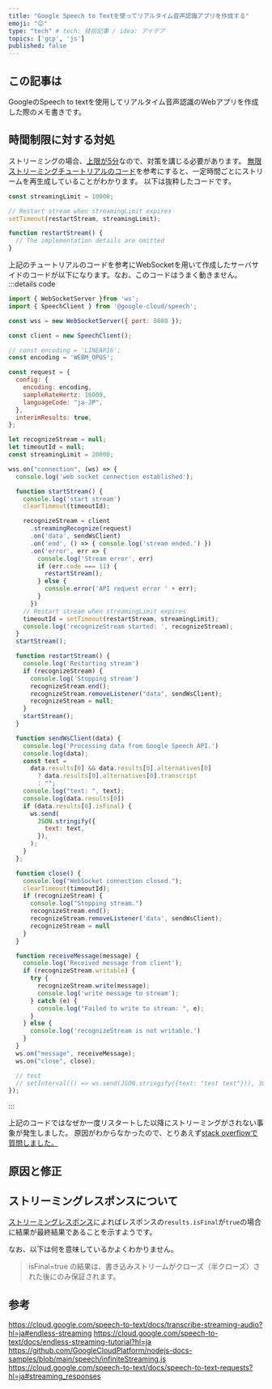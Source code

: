```yaml
---
title: "Google Speech to Textを使ってリアルタイム音声認識アプリを作成する"
emoji: "😊"
type: "tech" # tech: 技術記事 / idea: アイデア
topics: ['gcp', 'js']
published: false
---
```

## この記事は
GoogleのSpeech to textを使用してリアルタイム音声認識のWebアプリを作成した際のメモ書きです。

## 時間制限に対する対処
ストリーミングの場合、[上限が5分](https://cloud.google.com/speech-to-text/quotas?hl=ja)なので、対策を講じる必要があります。
[無限ストリーミングチュートリアルのコード](https://github.com/GoogleCloudPlatform/nodejs-docs-samples/blob/main/speech/infiniteStreaming.js)を参考にすると、一定時間ごとにストリームを再生成していることがわかります。
以下は抜粋したコードです。
```js
const streamingLimit = 10000;

// Restart stream when streamingLimit expires
setTimeout(restartStream, streamingLimit);

function restartStream() {
  // The implementation details are omitted
}
```

上記のチュートリアルのコードを参考にWebSocketを用いて作成したサーバサイドのコードが以下になります。なお、このコードはうまく動きません。
:::details code
```js
import { WebSocketServer }from 'ws';
import { SpeechClient } from '@google-cloud/speech';

const wss = new WebSocketServer({ port: 8080 });

const client = new SpeechClient();

// const encoding = 'LINEAR16';
const encoding = 'WEBM_OPUS';

const request = {
  config: {
    encoding: encoding,
    sampleRateHertz: 16000,
    languageCode: "ja-JP",
  },
  interimResults: true,
};

let recognizeStream = null;
let timeoutId = null;
const streamingLimit = 20000;

wss.on("connection", (ws) => {
  console.log('web socket connection established');

  function startStream() {
    console.log('start stream')
    clearTimeout(timeoutId);

    recognizeStream = client
      .streamingRecognize(request)
      .on('data', sendWsClient)
      .on('end', () => { console.log('stream ended.') })
      .on('error', err => {
        console.log('Stream error', err)
        if (err.code === 11) {
          restartStream();
        } else {
          console.error('API request error ' + err);
        }
      })
    // Restart stream when streamingLimit expires
    timeoutId = setTimeout(restartStream, streamingLimit);
    console.log('recognizeStream started: ', recognizeStream);
  }
  startStream();

  function restartStream() {
    console.log('Restarting stream')
    if (recognizeStream) {
      console.log('Stopping stream')
      recognizeStream.end();
      recognizeStream.removeListener("data", sendWsClient);
      recognizeStream = null;
    }
    startStream();
  }

  function sendWsClient(data) {
    console.log('Processing data from Google Speech API.')
    console.log(data);
    const text =
      data.results[0] && data.results[0].alternatives[0]
        ? data.results[0].alternatives[0].transcript
        : "";
    console.log("text: ", text);
    console.log(data.results[0])
    if (data.results[0].isFinal) {
      ws.send(
        JSON.stringify({
          text: text,
        }),
      );
    }
  };

  function close() {
    console.log("WebSocket connection closed.");
    clearTimeout(timeoutId);
    if (recognizeStream) {
      console.log("Stopping stream.")
      recognizeStream.end();
      recognizeStream.removeListener('data', sendWsClient);
      recognizeStream = null
    }
  }

  function receiveMessage(message) {
    console.log('Received message from client');
    if (recognizeStream.writable) {
      try {
        recognizeStream.write(message);
        console.log('write message to stream');
      } catch (e) {
        console.log("Failed to write to stream: ", e);
      }
    } else {
      console.log('recognizeStream is not writable.')
    }
  }
  ws.on("message", receiveMessage);
  ws.on("close", close);

  // test
  // setInterval(() => ws.send(JSON.stringify({text: "test text"})), 3000);
});

```
:::

上記のコードではなぜか一度リスタートした以降にストリーミングがされない事象が発生しました。
原因がわからなかったので、とりあえず[stack overflowで質問しました。](https://stackoverflow.com/questions/78548231/google-speech-to-text-on-web-application)

## 原因と修正


## ストリーミングレスポンスについて
[ストリーミングレスポンス](https://cloud.google.com/speech-to-text/docs/speech-to-text-requests?hl=ja#streaming_responses)によればレスポンスの`results.isFinal`が`true`の場合に結果が最終結果であることを示すようです。

なお、以下は何を意味しているかよくわかりません。
> isFinal=true の結果は、書き込みストリームがクローズ（半クローズ）された後にのみ保証されます。

## 参考
https://cloud.google.com/speech-to-text/docs/transcribe-streaming-audio?hl=ja#endless-streaming
https://cloud.google.com/speech-to-text/docs/endless-streaming-tutorial?hl=ja
https://github.com/GoogleCloudPlatform/nodejs-docs-samples/blob/main/speech/infiniteStreaming.js
https://cloud.google.com/speech-to-text/docs/speech-to-text-requests?hl=ja#streaming_responses
